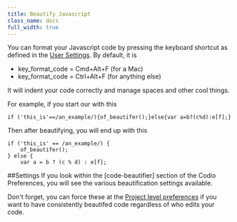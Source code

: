 ```yaml
---
title: Beautify Javascript
class_name: docs
full_width: true
---
```


You can format your Javascript code by pressing the keyboard shortcut as defined in the [User Settings](). By default, it is 

- key_format_code = Cmd+Alt+F (for a Mac)
- key_format_code = Ctrl+Alt+F (for anything else)

It will indent your code correctly and manage spaces and other cool things.

For example, if you start our with this

	if ('this_is'==/an_example/){of_beautifer();}else{var a=b?(c%d):e[f];}

Then after beautifying, you will end up with this

	if ('this_is' == /an_example/) {
	    of_beautifer();
	} else {
	    var a = b ? (c % d) : e[f];

##Settings
If you look within the [code-beautifier] section of the Codio Preferences, you will see the various beautification settings available. 

Don't forget, you can force these at the [Project level preferences](/docs/settings-prefs/project-prefs) if you want to have consistently beautifed code regardless of who edits your code.
